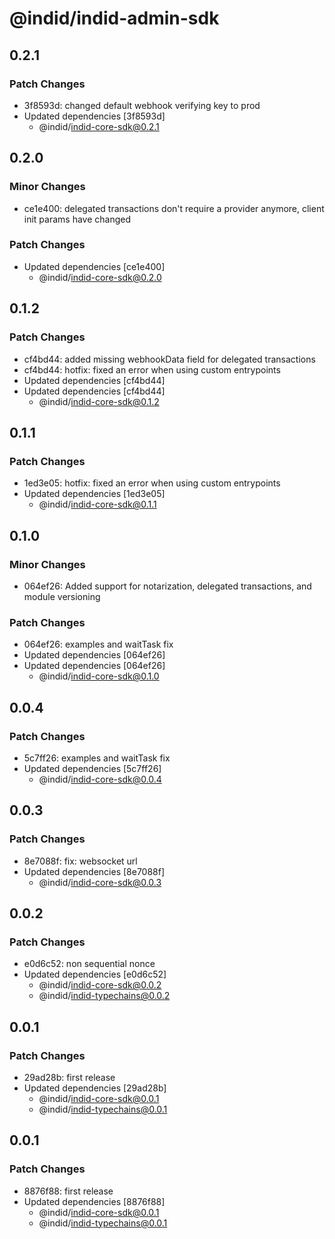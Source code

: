 # @indid/indid-admin-sdk

## 0.2.1

### Patch Changes

- 3f8593d: changed default webhook verifying key to prod
- Updated dependencies [3f8593d]
  - @indid/indid-core-sdk@0.2.1

## 0.2.0

### Minor Changes

- ce1e400: delegated transactions don't require a provider anymore, client init params have changed

### Patch Changes

- Updated dependencies [ce1e400]
  - @indid/indid-core-sdk@0.2.0

## 0.1.2

### Patch Changes

- cf4bd44: added missing webhookData field for delegated transactions
- cf4bd44: hotfix: fixed an error when using custom entrypoints
- Updated dependencies [cf4bd44]
- Updated dependencies [cf4bd44]
  - @indid/indid-core-sdk@0.1.2

## 0.1.1

### Patch Changes

- 1ed3e05: hotfix: fixed an error when using custom entrypoints
- Updated dependencies [1ed3e05]
  - @indid/indid-core-sdk@0.1.1

## 0.1.0

### Minor Changes

- 064ef26: Added support for notarization, delegated transactions, and module versioning

### Patch Changes

- 064ef26: examples and waitTask fix
- Updated dependencies [064ef26]
- Updated dependencies [064ef26]
  - @indid/indid-core-sdk@0.1.0

## 0.0.4

### Patch Changes

- 5c7ff26: examples and waitTask fix
- Updated dependencies [5c7ff26]
  - @indid/indid-core-sdk@0.0.4

## 0.0.3

### Patch Changes

- 8e7088f: fix: websocket url
- Updated dependencies [8e7088f]
  - @indid/indid-core-sdk@0.0.3

## 0.0.2

### Patch Changes

- e0d6c52: non sequential nonce
- Updated dependencies [e0d6c52]
  - @indid/indid-core-sdk@0.0.2
  - @indid/indid-typechains@0.0.2

## 0.0.1

### Patch Changes

- 29ad28b: first release
- Updated dependencies [29ad28b]
  - @indid/indid-core-sdk@0.0.1
  - @indid/indid-typechains@0.0.1

## 0.0.1

### Patch Changes

- 8876f88: first release
- Updated dependencies [8876f88]
  - @indid/indid-core-sdk@0.0.1
  - @indid/indid-typechains@0.0.1
